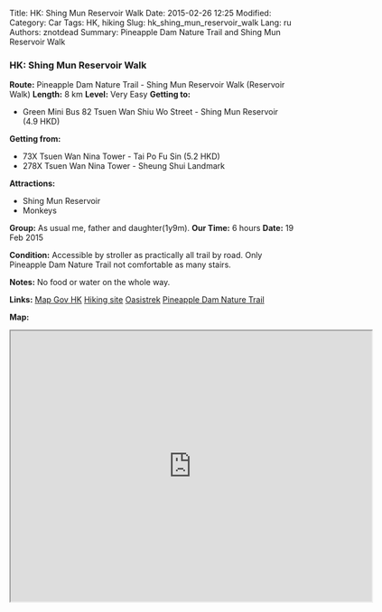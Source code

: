 Title: HK: Shing Mun Reservoir Walk
Date: 2015-02-26 12:25
Modified: 
Category: Car
Tags: HK,  hiking
Slug: hk_shing_mun_reservoir_walk
Lang: ru
Authors: znotdead
Summary: Pineapple Dam Nature Trail and Shing Mun Reservoir Walk

### HK: Shing Mun Reservoir Walk

**Route:** Pineapple Dam Nature Trail - Shing Mun Reservoir Walk (Reservoir Walk)
**Length:** 8 km
**Level:** Very Easy
**Getting to:**
 - Green Mini Bus 82 Tsuen Wan Shiu Wo Street - Shing Mun Reservoir (4.9 HKD)

**Getting from:**
 - 73X Tsuen Wan Nina Tower - Tai Po Fu Sin (5.2 HKD)
 - 278X Tsuen Wan Nina Tower - Sheung Shui Landmark

**Attractions:**
 - Shing Mun Reservoir
 - Monkeys

**Group:** As usual me, father and daughter(1y9m).
**Our Time:** 6 hours
**Date:** 19 Feb 2015

**Condition:**
Accessible by stroller as practically all trail by road. Only Pineapple Dam Nature Trail not comfortable as many stairs.

**Notes:**
No food or water on the whole way.

**Links:**
[Map Gov HK](http://www2.map.gov.hk/gih3/view/index.jsp)
[Hiking site](http://hiking.gov.hk/eng)
[Oasistrek](http://www.oasistrek.com)
[Pineapple Dam Nature Trail](http://hiking.gov.hk/eng/trail_list/nature_Trail/Pineapple_DamNature_Trail/introduction.htm)

**Map:**
<iframe src="https://www.google.com/maps/d/embed?mid=zLClmVqlU_kM.kJWb-B0ZpN3U" width="640" height="480"></iframe>